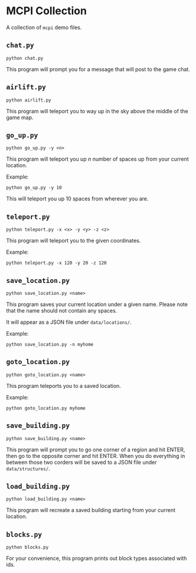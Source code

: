 # MCPI Collection #

A collection of `mcpi` demo files.

## `chat.py` #

```
python chat.py
```

This program will prompt you for a message that will post to the game chat.

## `airlift.py` #

```
python airlift.py
```

This program will teleport you to way up in the sky above the middle of the 
game map.

## `go_up.py` #

```
python go_up.py -y <n>
```

This program will teleport you up *n* number of spaces up from your current
location.

Example:


```
python go_up.py -y 10
```

This will teleport you up 10 spaces from wherever you are.

## `teleport.py` #

```
python teleport.py -x <x> -y <y> -z <z>
```

This program will teleport you to the given coordinates.

Example:

```
python teleport.py -x 120 -y 20 -z 120
```


## `save_location.py` #

```
python save_location.py <name>
```

This program saves your current location under a given name.
Please note that the name should not contain any spaces.

It will appear as a JSON file under `data/locations/`.

Example:

```
python save_location.py -n myhome
```

## `goto_location.py` #

```
python goto_location.py <name>
```

This program teleports you to a saved location.

Example:

```
python goto_location.py myhome
```

## `save_building.py` #

```
python save_building.py <name>
```

This program will prompt you to go one corner of a region and hit ENTER,
then go to the opposite corner and hit ENTER. When you do everything in between
those two corders will be saved to a JSON file under `data/structures/`.

## `load_building.py` #

```
python load_building.py <name>
```

This program will recreate a saved building starting from your current location.

## `blocks.py` #

```
python blocks.py
```

For your convenience, this program prints out block types associated with ids.
